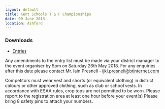 ```yaml
---
layout: default
title: Kent Schools T & F Championships
date: 09 June 2018
location: Ashford
---
```


<div class="panel panel-info">
    <div class="panel-heading">
        <h3 class="panel-title">Downloads</h3>
    </div>
    <div class="panel-body">
        <ul>
            <li><a href="/files/events/16-17/2018-06-09-kent-schools-t-and-f-championships/2018-Age-Group-Championship-Entry-List.pdf">Entries</a></li>
        </ul>
    </div>
</div>

Any amendments to the entry list must be made via your district manager to the event organiser by 5pm on Saturday 26th May 2018. For any enquiries after this date please contact Mr. Iain Presnell -  ijkl.presnell@btinternet.com

Competitors must wear vest and shorts (or equivalent clothing) in district colours or other approved clothing, such as club or school vests. In accordance with ESAA rules, crop tops are not permitted to be worn. Please report to the registration area at least one hour before your event(s) Please bring 8 safety pins to attach your numbers.